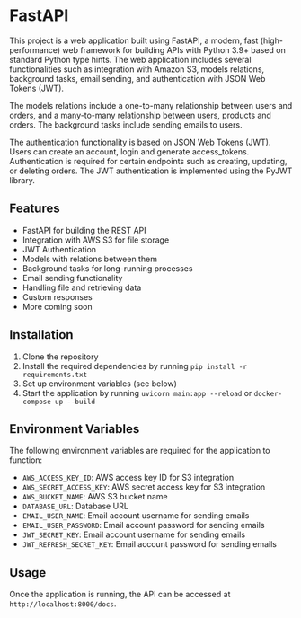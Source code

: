 
# FastAPI

This project is a web application built using FastAPI, a modern, fast (high-performance) web framework for building APIs with Python 3.9+ based on standard Python type hints. The web application includes several functionalities such as integration with Amazon S3, models relations, background tasks, email sending, and authentication with JSON Web Tokens (JWT).

The models relations include a one-to-many relationship between users and orders, and a many-to-many relationship between users, products and orders. The background tasks include sending emails to users.

The authentication functionality is based on JSON Web Tokens (JWT). Users can create an account, login and generate access_tokens. Authentication is required for certain endpoints such as creating, updating, or deleting orders. The JWT authentication is implemented using the PyJWT library.

## Features

- FastAPI for building the REST API
- Integration with AWS S3 for file storage
- JWT Authentication
- Models with relations between them
- Background tasks for long-running processes
- Email sending functionality
- Handling file and retrieving data
- Custom responses
- More coming soon

## Installation

1. Clone the repository
2. Install the required dependencies by running `pip install -r requirements.txt`
3. Set up environment variables (see below)
4. Start the application by running `uvicorn main:app --reload` or  `docker-compose up --build`

## Environment Variables

The following environment variables are required for the application to function:

- `AWS_ACCESS_KEY_ID`: AWS access key ID for S3 integration
- `AWS_SECRET_ACCESS_KEY`: AWS secret access key for S3 integration
- `AWS_BUCKET_NAME`: AWS S3 bucket name
- `DATABASE_URL`: Database URL
- `EMAIL_USER_NAME`: Email account username for sending emails
- `EMAIL_USER_PASSWORD`: Email account password for sending emails
- `JWT_SECRET_KEY`: Email account username for sending emails
- `JWT_REFRESH_SECRET_KEY`: Email account password for sending emails

## Usage

Once the application is running, the API can be accessed at `http://localhost:8000/docs`.

